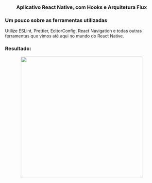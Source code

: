 
<h3 align="center">
  Aplicativo React Native, com Hooks e Arquitetura Flux
</h3>

### Um pouco sobre as ferramentas utilizadas

Utilize ESLint, Prettier, EditorConfig, React Navigation e todas outras ferramentas que vimos até aqui no mundo do React Native.

### Resultado:

<p align="center">
  <img src=".github/demo.gif" height="400">
</p>
